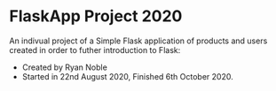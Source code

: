 # FlaskApp Project 2020
An indivual project of a Simple Flask application of products and users created in order to futher introduction to Flask:
- Created by Ryan Noble
- Started in 22nd August 2020, Finished 6th October 2020. 

